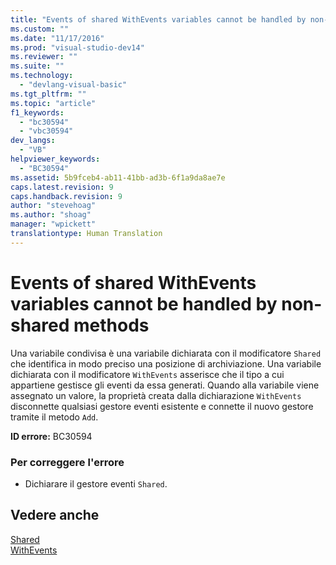 ```yaml
---
title: "Events of shared WithEvents variables cannot be handled by non-shared methods | Microsoft Docs"
ms.custom: ""
ms.date: "11/17/2016"
ms.prod: "visual-studio-dev14"
ms.reviewer: ""
ms.suite: ""
ms.technology: 
  - "devlang-visual-basic"
ms.tgt_pltfrm: ""
ms.topic: "article"
f1_keywords: 
  - "bc30594"
  - "vbc30594"
dev_langs: 
  - "VB"
helpviewer_keywords: 
  - "BC30594"
ms.assetid: 5b9fceb4-ab11-41bb-ad3b-6f1a9da8ae7e
caps.latest.revision: 9
caps.handback.revision: 9
author: "stevehoag"
ms.author: "shoag"
manager: "wpickett"
translationtype: Human Translation
---
```

# Events of shared WithEvents variables cannot be handled by non-shared methods
Una variabile condivisa è una variabile dichiarata con il modificatore `Shared` che identifica in modo preciso una posizione di archiviazione.  Una variabile dichiarata con il modificatore `WithEvents` asserisce che il tipo a cui appartiene gestisce gli eventi da essa generati.  Quando alla variabile viene assegnato un valore, la proprietà creata dalla dichiarazione `WithEvents` disconnette qualsiasi gestore eventi esistente e connette il nuovo gestore tramite il metodo `Add`.  
  
 **ID errore:** BC30594  
  
### Per correggere l'errore  
  
-   Dichiarare il gestore eventi `Shared`.  
  
## Vedere anche  
 [Shared](../../../visual-basic/language-reference/modifiers/shared.md)   
 [WithEvents](../../../visual-basic/language-reference/modifiers/withevents.md)